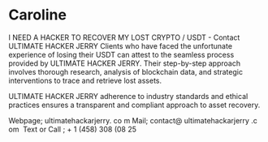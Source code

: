 # Caroline
I NEED A HACKER TO RECOVER MY LOST CRYPTO / USDT - Contact ULTIMATE HACKER JERRY
Clients who have faced the unfortunate experience of losing their USDT can attest to the seamless process provided by ULTIMATE HACKER JERRY. Their step-by-step approach involves thorough research, analysis of blockchain data, and strategic interventions to trace and retrieve lost assets.


ULTIMATE HACKER JERRY adherence to industry standards and ethical practices ensures a transparent and compliant approach to asset recovery.


Webpage; ultimatehackarjerry. co m
Mail; contact@ ultimatehackarjerry .c om 
Text or Call ; + 1 (458) 308 (08 25
